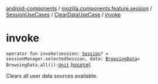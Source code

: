 [android-components](../../../index.md) / [mozilla.components.feature.session](../../index.md) / [SessionUseCases](../index.md) / [ClearDataUseCase](index.md) / [invoke](./invoke.md)

# invoke

`operator fun invoke(session: `[`Session`](../../../mozilla.components.browser.session/-session/index.md)`? = sessionManager.selectedSession, data: `[`BrowsingData`](../../../mozilla.components.concept.engine/-engine/-browsing-data/index.md)` = BrowsingData.all()): `[`Unit`](https://kotlinlang.org/api/latest/jvm/stdlib/kotlin/-unit/index.html) [(source)](https://github.com/mozilla-mobile/android-components/blob/master/components/feature/session/src/main/java/mozilla/components/feature/session/SessionUseCases.kt#L245)

Clears all user data sources available.

